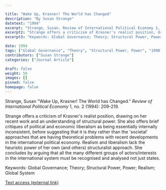 ```yaml
---

title: "Wake Up, Krasner! The World has Changed"
description: "By Susan Strange"
datetext: "1994"
excerpt: "Strange, Susan. Review of International Political Economy 1, no. 2 (1994): 209-219."
excerpt2: "Strange offers a criticism of Krasner's realist position, drawing on her recent work and an understanding of structural power. She also offers brief critiques of political and economic liberalism as being essentially internally inconsistent, before suggesting that it is they rather than the 'societal' approaches that are having theoretical problems with recent developments in the international political economy. Realism and liberalism lack the heuristic power of her own (and others) structuralist approach. She concludes by arguing that all the many different groups of actors/interests in the international system must be recognised and analysed not just states."
excerpt3: "Keywords: Global Governance; Theory; Structural Power, Power; Realism; Global System"

date: 1994
tags: ["Global Governance", "Theory", "Structural Power, Power", "1990's"]
contributors: ["Susan Strange"]
categories: ["Journal Article"]

draft: false
weight: 50
images: []
pinned: false
homepage: false
---
```


Strange, Susan "Wake Up, Krasner! The World has Changed." *Review of International Political Economy* 1, no. 2 (1994): 209-219.

Strange offers a criticism of Krasner's realist position, drawing on her recent work and an understanding of structural power. She also offers brief critiques of political and economic liberalism as being essentially internally inconsistent, before suggesting that it is they rather than the 'societal' approaches that are having theoretical problems with recent developments in the international political economy. Realism and liberalism lack the heuristic power of her own (and others) structuralist approach. She concludes by arguing that all the many different groups of actors/interests in the international system must be recognised and analysed not just states.

Keywords: Global Governance; Theory; Structural Power, Power; Realism; Global System

[Text access (external link)](https://doi.org/10.1080/09692299408434276)
